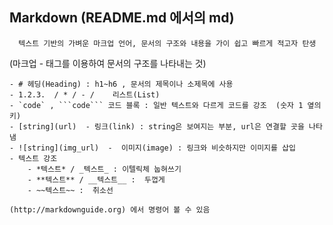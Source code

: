 ## Markdown (README.md 에서의 md)
      텍스트 기반의 가벼운 마크업 언어, 문서의 구조와 내용을 가이 쉽고 빠르게 적고자 탄생
 
 (마크업 - 태그를 이용하여 문서의 구조를 나타내는 것)


```
- # 헤딩(Heading) : h1~h6 , 문서의 제목이나 소제목에 사용
- 1.2.3.  / * / - /    리스트(List)
- `code` , ```code``` 코드 블록 : 일반 텍스트와 다르게 코드를 강조  (숫자 1 옆의 키)
- [string](url)  - 링크(link) : string은 보여지는 부분, url은 연결할 곳을 나타냄
- ![string](img_url)  -  이미지(image) : 링크와 비슷하지만 이미지를 삽입
- 텍스트 강조
    - *텍스트* / _텍스트_ : 이텔릭체 눕혀쓰기
    - **텍스트** / __텍스트__ :  두껍게   
    - ~~텍스트~~ :  취소선  

(http://markdownguide.org) 에서 명령어 볼 수 있음
```